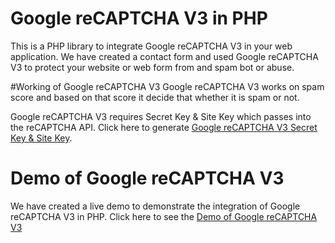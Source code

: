 # Google reCAPTCHA V3 in PHP
 This is a PHP library to integrate Google reCAPTCHA V3 in your web application. We have created a contact form and used Google reCAPTCHA V3 to protect your website or web form from and spam bot or abuse.
 
 #Working of Google reCAPTCHA V3
 Google reCAPTCHA V3 works on spam score and based on that score it decide that whether it is spam or not.
 
 Google reCAPTCHA V3 requires Secret Key & Site Key which passes into the reCAPTCHA API. Click here to generate <a href="https://www.discussdesk.com/google-recaptcha-how-to-get-secret-key-the-site-key.htm">Google reCAPTCHA V3 Secret Key & Site Key</a>.
 
 # Demo of Google reCAPTCHA V3
 We have created a live demo to demonstrate the integration of Google reCAPTCHA V3 in PHP. Click here to see the <a href="https://demo.discussdesk.com/integrate_google_recaptcha_v3_in_php/">Demo of Google reCAPTCHA V3</a>
 
 
 
 
